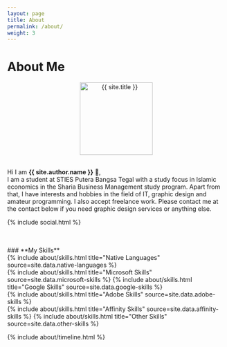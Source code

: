 ```yaml
---
layout: page
title: About
permalink: /about/
weight: 3
---
```

#  **About Me**
<p align="center">
  <a href="{{ site.baseurl }}">
    <img src="{{ site.author.image }}" alt="{{ site.title }}" width="168px" height="168px" style="display:flex;">
  </a>
<br>
  
Hi I am <b>{{ site.author.name }}</b> :wave:,<br>
I am a student at STIES Putera Bangsa Tegal with a study focus in Islamic economics in the Sharia Business Management study program.  Apart from that, I have interests and hobbies in the field of IT, graphic design and amateur programming.  I also accept freelance work.  Please contact me at the contact below if you need graphic design services or anything else.
</p>

{% include social.html %}

<br>
<br>
### **My Skills**
<div class="row">
{% include about/skills.html title="Native Languages" source=site.data.native-languages %}
</div>
<div class="row">
{% include about/skills.html title="Microsoft Skills" source=site.data.microsoft-skills %}
{% include about/skills.html title="Google Skills" source=site.data.google-skills %}
</div>
<div class="row">
{% include about/skills.html title="Adobe Skills" source=site.data.adobe-skills %}
</div>
<div class="row">
{% include about/skills.html title="Affinity Skills" source=site.data.affinity-skills %}
{% include about/skills.html title="Other Skills" source=site.data.other-skills %}
</div>

{% include about/timeline.html %}
